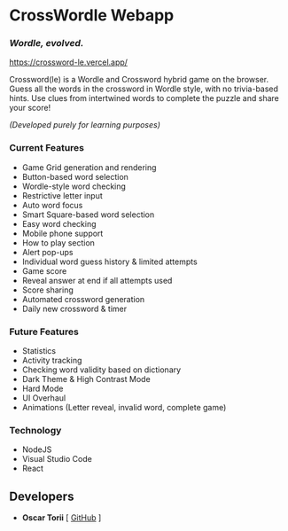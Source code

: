 # CrossWordle Webapp
### *Wordle, evolved.*

https://crossword-le.vercel.app/

Crossword(le) is a Wordle and Crossword hybrid game on the browser.
Guess all the words in the crossword in Wordle style, with no trivia-based hints.
Use clues from intertwined words to complete the puzzle and share your score!

_(Developed purely for learning purposes)_

### Current Features

- Game Grid generation and rendering
- Button-based word selection
- Wordle-style word checking
- Restrictive letter input
- Auto word focus
- Smart Square-based word selection
- Easy word checking
- Mobile phone support
- How to play section
- Alert pop-ups
- Individual word guess history & limited attempts
- Game score
- Reveal answer at end if all attempts used
- Score sharing
- Automated crossword generation
- Daily new crossword & timer

### Future Features

- Statistics
- Activity tracking
- Checking word validity based on dictionary
- Dark Theme & High Contrast Mode
- Hard Mode
- UI Overhaul
- Animations (Letter reveal, invalid word, complete game)

### Technology

- NodeJS
- Visual Studio Code
- React

## Developers

- **Oscar Torii** [ [GitHub](https://github.com/oscartoorii) ]
